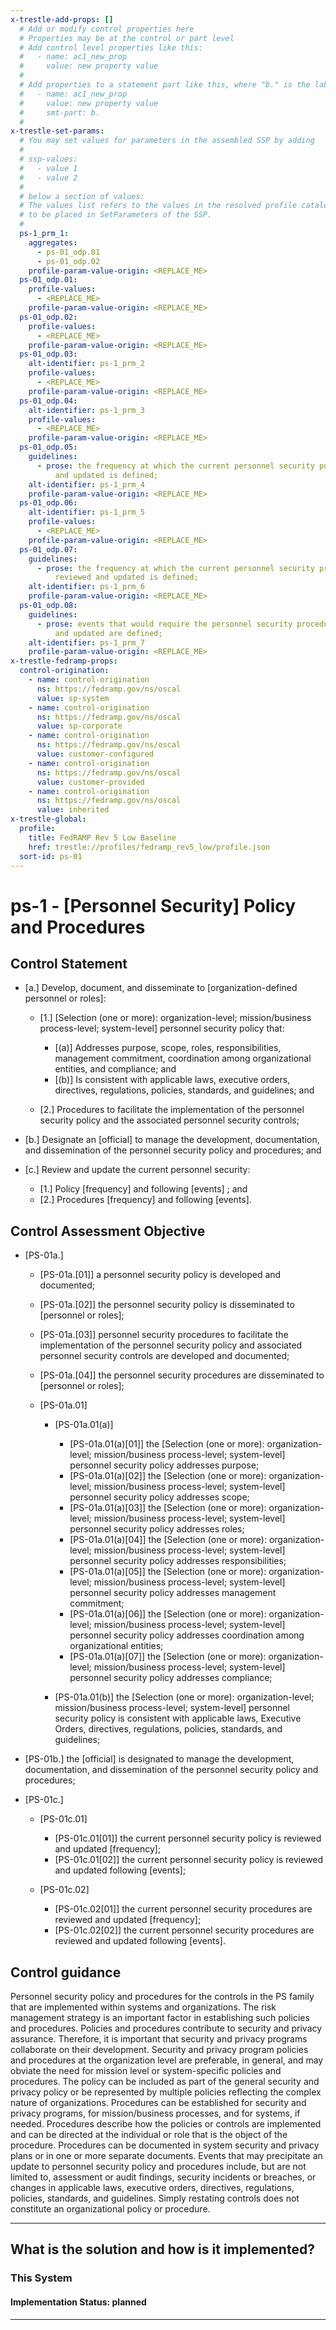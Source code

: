```yaml
---
x-trestle-add-props: []
  # Add or modify control properties here
  # Properties may be at the control or part level
  # Add control level properties like this:
  #   - name: ac1_new_prop
  #     value: new property value
  #
  # Add properties to a statement part like this, where "b." is the label of the target statement part
  #   - name: ac1_new_prop
  #     value: new property value
  #     smt-part: b.
  #
x-trestle-set-params:
  # You may set values for parameters in the assembled SSP by adding
  #
  # ssp-values:
  #   - value 1
  #   - value 2
  #
  # below a section of values:
  # The values list refers to the values in the resolved profile catalog, and the ssp-values represent new values
  # to be placed in SetParameters of the SSP.
  #
  ps-1_prm_1:
    aggregates:
      - ps-01_odp.01
      - ps-01_odp.02
    profile-param-value-origin: <REPLACE_ME>
  ps-01_odp.01:
    profile-values:
      - <REPLACE_ME>
    profile-param-value-origin: <REPLACE_ME>
  ps-01_odp.02:
    profile-values:
      - <REPLACE_ME>
    profile-param-value-origin: <REPLACE_ME>
  ps-01_odp.03:
    alt-identifier: ps-1_prm_2
    profile-values:
      - <REPLACE_ME>
    profile-param-value-origin: <REPLACE_ME>
  ps-01_odp.04:
    alt-identifier: ps-1_prm_3
    profile-values:
      - <REPLACE_ME>
    profile-param-value-origin: <REPLACE_ME>
  ps-01_odp.05:
    guidelines:
      - prose: the frequency at which the current personnel security policy is reviewed
          and updated is defined;
    alt-identifier: ps-1_prm_4
    profile-param-value-origin: <REPLACE_ME>
  ps-01_odp.06:
    alt-identifier: ps-1_prm_5
    profile-values:
      - <REPLACE_ME>
    profile-param-value-origin: <REPLACE_ME>
  ps-01_odp.07:
    guidelines:
      - prose: the frequency at which the current personnel security procedures are
          reviewed and updated is defined;
    alt-identifier: ps-1_prm_6
    profile-param-value-origin: <REPLACE_ME>
  ps-01_odp.08:
    guidelines:
      - prose: events that would require the personnel security procedures to be reviewed
          and updated are defined;
    alt-identifier: ps-1_prm_7
    profile-param-value-origin: <REPLACE_ME>
x-trestle-fedramp-props:
  control-origination:
    - name: control-origination
      ns: https://fedramp.gov/ns/oscal
      value: sp-system
    - name: control-origination
      ns: https://fedramp.gov/ns/oscal
      value: sp-corporate
    - name: control-origination
      ns: https://fedramp.gov/ns/oscal
      value: customer-configured
    - name: control-origination
      ns: https://fedramp.gov/ns/oscal
      value: customer-provided
    - name: control-origination
      ns: https://fedramp.gov/ns/oscal
      value: inherited
x-trestle-global:
  profile:
    title: FedRAMP Rev 5 Low Baseline
    href: trestle://profiles/fedramp_rev5_low/profile.json
  sort-id: ps-01
---
```


# ps-1 - \[Personnel Security\] Policy and Procedures

## Control Statement

- \[a.\] Develop, document, and disseminate to [organization-defined personnel or roles]:

  - \[1.\] [Selection (one or more): organization-level; mission/business process-level; system-level] personnel security policy that:

    - \[(a)\] Addresses purpose, scope, roles, responsibilities, management commitment, coordination among organizational entities, and compliance; and
    - \[(b)\] Is consistent with applicable laws, executive orders, directives, regulations, policies, standards, and guidelines; and

  - \[2.\] Procedures to facilitate the implementation of the personnel security policy and the associated personnel security controls;

- \[b.\] Designate an [official] to manage the development, documentation, and dissemination of the personnel security policy and procedures; and

- \[c.\] Review and update the current personnel security:

  - \[1.\] Policy [frequency] and following [events] ; and
  - \[2.\] Procedures [frequency] and following [events].

## Control Assessment Objective

- \[PS-01a.\]

  - \[PS-01a.[01]\] a personnel security policy is developed and documented;
  - \[PS-01a.[02]\] the personnel security policy is disseminated to [personnel or roles];
  - \[PS-01a.[03]\] personnel security procedures to facilitate the implementation of the personnel security policy and associated personnel security controls are developed and documented;
  - \[PS-01a.[04]\] the personnel security procedures are disseminated to [personnel or roles];
  - \[PS-01a.01\]

    - \[PS-01a.01(a)\]

      - \[PS-01a.01(a)[01]\] the [Selection (one or more): organization-level; mission/business process-level; system-level] personnel security policy addresses purpose;
      - \[PS-01a.01(a)[02]\] the [Selection (one or more): organization-level; mission/business process-level; system-level] personnel security policy addresses scope;
      - \[PS-01a.01(a)[03]\] the [Selection (one or more): organization-level; mission/business process-level; system-level] personnel security policy addresses roles;
      - \[PS-01a.01(a)[04]\] the [Selection (one or more): organization-level; mission/business process-level; system-level] personnel security policy addresses responsibilities;
      - \[PS-01a.01(a)[05]\] the [Selection (one or more): organization-level; mission/business process-level; system-level] personnel security policy addresses management commitment;
      - \[PS-01a.01(a)[06]\] the [Selection (one or more): organization-level; mission/business process-level; system-level] personnel security policy addresses coordination among organizational entities;
      - \[PS-01a.01(a)[07]\] the [Selection (one or more): organization-level; mission/business process-level; system-level] personnel security policy addresses compliance;

    - \[PS-01a.01(b)\] the [Selection (one or more): organization-level; mission/business process-level; system-level] personnel security policy is consistent with applicable laws, Executive Orders, directives, regulations, policies, standards, and guidelines;

- \[PS-01b.\] the [official] is designated to manage the development, documentation, and dissemination of the personnel security policy and procedures;

- \[PS-01c.\]

  - \[PS-01c.01\]

    - \[PS-01c.01[01]\] the current personnel security policy is reviewed and updated [frequency];
    - \[PS-01c.01[02]\] the current personnel security policy is reviewed and updated following [events];

  - \[PS-01c.02\]

    - \[PS-01c.02[01]\] the current personnel security procedures are reviewed and updated [frequency];
    - \[PS-01c.02[02]\] the current personnel security procedures are reviewed and updated following [events].

## Control guidance

Personnel security policy and procedures for the controls in the PS family that are implemented within systems and organizations. The risk management strategy is an important factor in establishing such policies and procedures. Policies and procedures contribute to security and privacy assurance. Therefore, it is important that security and privacy programs collaborate on their development. Security and privacy program policies and procedures at the organization level are preferable, in general, and may obviate the need for mission level or system-specific policies and procedures. The policy can be included as part of the general security and privacy policy or be represented by multiple policies reflecting the complex nature of organizations. Procedures can be established for security and privacy programs, for mission/business processes, and for systems, if needed. Procedures describe how the policies or controls are implemented and can be directed at the individual or role that is the object of the procedure. Procedures can be documented in system security and privacy plans or in one or more separate documents. Events that may precipitate an update to personnel security policy and procedures include, but are not limited to, assessment or audit findings, security incidents or breaches, or changes in applicable laws, executive orders, directives, regulations, policies, standards, and guidelines. Simply restating controls does not constitute an organizational policy or procedure.

______________________________________________________________________

## What is the solution and how is it implemented?

<!-- For implementation status enter one of: implemented, partial, planned, alternative, not-applicable -->

<!-- Note that the list of rules under ### Rules: is read-only and changes will not be captured after assembly to JSON -->

### This System

<!-- Add implementation prose for the main This System component for control: ps-1 -->

#### Implementation Status: planned

______________________________________________________________________
